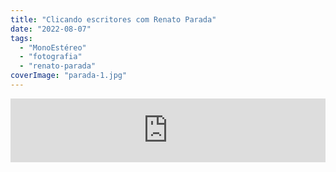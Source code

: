 ```yaml
---
title: "Clicando escritores com Renato Parada"
date: "2022-08-07"
tags: 
  - "MonoEstéreo"
  - "fotografia"
  - "renato-parada"
coverImage: "parada-1.jpg"
---
```


<iframe src="https://anchor.fm/monoestereo/embed/episodes/Clicando-escritores-com-Renato-Parada-e1m7adj" height="102px" width="100%" frameborder="0" scrolling="no"></iframe>
